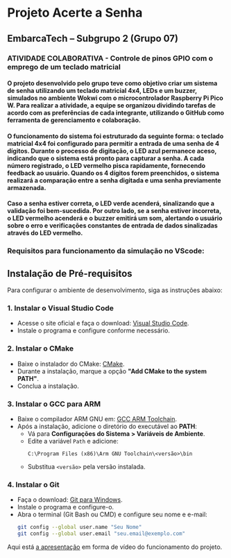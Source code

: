 # Projeto Acerte a Senha

## EmbarcaTech – Subgrupo 2 (Grupo 07)

### ATIVIDADE COLABORATIVA - Controle de pinos GPIO com o emprego de um teclado matricial

#### O projeto desenvolvido pelo grupo teve como objetivo criar um sistema de senha utilizando um teclado matricial 4x4, LEDs e um buzzer, simulados no ambiente Wokwi com o microcontrolador Raspberry Pi Pico W. Para realizar a atividade, a equipe se organizou dividindo tarefas de acordo com as preferências de cada integrante, utilizando o GitHub como ferramenta de gerenciamento e colaboração.
#### O funcionamento do sistema foi estruturado da seguinte forma: o teclado matricial 4x4 foi configurado para permitir a entrada de uma senha de 4 dígitos. Durante o processo de digitação, o LED azul permanece aceso, indicando que o sistema está pronto para capturar a senha. A cada número registrado, o LED vermelho pisca rapidamente, fornecendo feedback ao usuário. Quando os 4 dígitos forem preenchidos, o sistema realizará a comparação entre a senha digitada e uma senha previamente armazenada.
#### Caso a senha estiver correta, o LED verde acenderá, sinalizando que a validação foi bem-sucedida. Por outro lado, se a senha estiver incorreta, o LED vermelho acenderá e o buzzer emitirá um som, alertando o usuário sobre o erro e verificações constantes de entrada de dados sinalizadas através do LED vermelho.

### Requisitos para funcionamento da simulação no VScode:

## Instalação de Pré-requisitos

Para configurar o ambiente de desenvolvimento, siga as instruções abaixo:

### 1. Instalar o Visual Studio Code
- Acesse o site oficial e faça o download: [Visual Studio Code](https://code.visualstudio.com/).
- Instale o programa e configure conforme necessário.

### 2. Instalar o CMake
- Baixe o instalador do CMake: [CMake](https://cmake.org/download/).
- Durante a instalação, marque a opção **"Add CMake to the system PATH"**.
- Conclua a instalação.

### 3. Instalar o GCC para ARM
- Baixe o compilador ARM GNU em: [GCC ARM Toolchain](https://developer.arm.com/tools-and-software/open-source-software/developer-tools/gnu-toolchain/gnu-rm).
- Após a instalação, adicione o diretório do executável ao **PATH**:
  - Vá para **Configurações do Sistema > Variáveis de Ambiente**.
  - Edite a variável `Path` e adicione:
    ```
    C:\Program Files (x86)\Arm GNU Toolchain\<versão>\bin
    ```
  - Substitua `<versão>` pela versão instalada.

### 4. Instalar o Git
- Faça o download: [Git para Windows](https://git-scm.com/).
- Instale o programa e configure-o.
- Abra o terminal (Git Bash ou CMD) e configure seu nome e e-mail:
  ```bash
  git config --global user.name "Seu Nome"
  git config --global user.email "seu.email@exemplo.com"

Aqui está [a apresentação](https://www.youtube.com/watch?v=ivlpjV28Tj8) em forma de vídeo do funcionamento do projeto.

